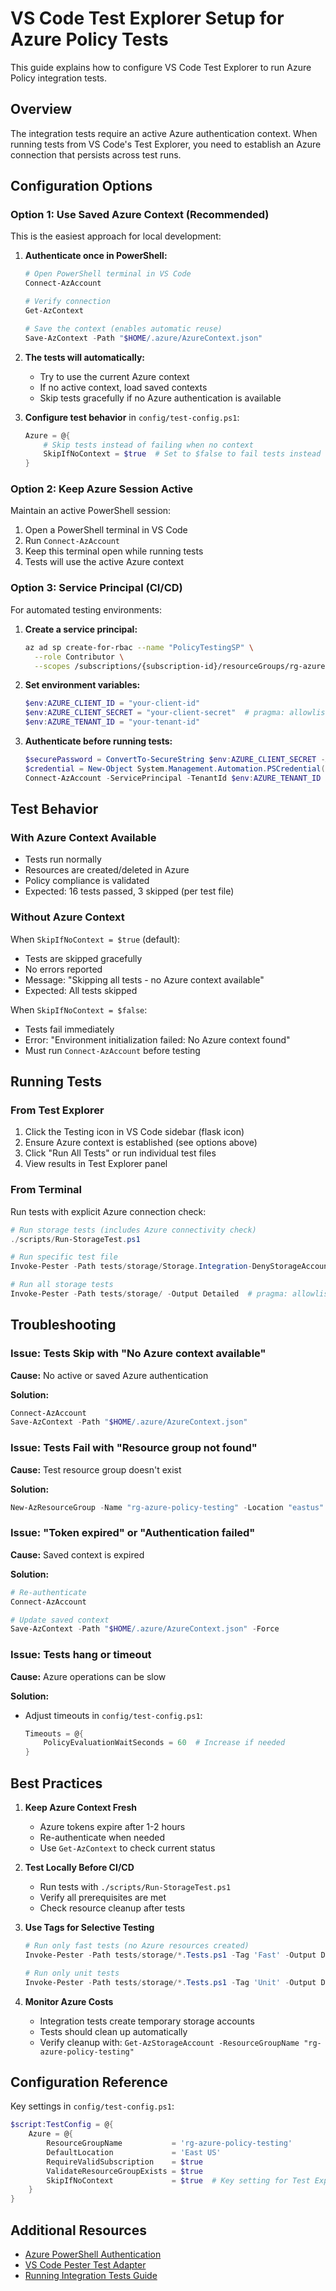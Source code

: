 # VS Code Test Explorer Setup for Azure Policy Tests

This guide explains how to configure VS Code Test Explorer to run Azure Policy integration tests.

## Overview

The integration tests require an active Azure authentication context. When running tests from VS Code's Test Explorer, you need to establish an Azure connection that persists across test runs.

## Configuration Options

### Option 1: Use Saved Azure Context (Recommended)

This is the easiest approach for local development:

1. **Authenticate once in PowerShell:**

   ```powershell
   # Open PowerShell terminal in VS Code
   Connect-AzAccount

   # Verify connection
   Get-AzContext

   # Save the context (enables automatic reuse)
   Save-AzContext -Path "$HOME/.azure/AzureContext.json"
   ```

2. **The tests will automatically:**
   - Try to use the current Azure context
   - If no active context, load saved contexts
   - Skip tests gracefully if no Azure authentication is available

3. **Configure test behavior** in `config/test-config.ps1`:

   ```powershell
   Azure = @{
       # Skip tests instead of failing when no context
       SkipIfNoContext = $true  # Set to $false to fail tests instead
   }
   ```

### Option 2: Keep Azure Session Active

Maintain an active PowerShell session:

1. Open a PowerShell terminal in VS Code
2. Run `Connect-AzAccount`
3. Keep this terminal open while running tests
4. Tests will use the active Azure context

### Option 3: Service Principal (CI/CD)

For automated testing environments:

1. **Create a service principal:**

   ```bash
   az ad sp create-for-rbac --name "PolicyTestingSP" \
     --role Contributor \
     --scopes /subscriptions/{subscription-id}/resourceGroups/rg-azure-policy-testing
   ```

2. **Set environment variables:**

   ```powershell
   $env:AZURE_CLIENT_ID = "your-client-id"
   $env:AZURE_CLIENT_SECRET = "your-client-secret"  # pragma: allowlist secret
   $env:AZURE_TENANT_ID = "your-tenant-id"
   ```

3. **Authenticate before running tests:**

   ```powershell
   $securePassword = ConvertTo-SecureString $env:AZURE_CLIENT_SECRET -AsPlainText -Force  # pragma: allowlist secret
   $credential = New-Object System.Management.Automation.PSCredential($env:AZURE_CLIENT_ID, $securePassword)  # pragma: allowlist secret
   Connect-AzAccount -ServicePrincipal -TenantId $env:AZURE_TENANT_ID -Credential $credential  # pragma: allowlist secret
   ```

## Test Behavior

### With Azure Context Available

- Tests run normally
- Resources are created/deleted in Azure
- Policy compliance is validated
- Expected: 16 tests passed, 3 skipped (per test file)

### Without Azure Context

When `SkipIfNoContext = $true` (default):

- Tests are skipped gracefully
- No errors reported
- Message: "Skipping all tests - no Azure context available"
- Expected: All tests skipped

When `SkipIfNoContext = $false`:

- Tests fail immediately
- Error: "Environment initialization failed: No Azure context found"
- Must run `Connect-AzAccount` before testing

## Running Tests

### From Test Explorer

1. Click the Testing icon in VS Code sidebar (flask icon)
2. Ensure Azure context is established (see options above)
3. Click "Run All Tests" or run individual test files
4. View results in Test Explorer panel

### From Terminal

Run tests with explicit Azure connection check:

```powershell
# Run storage tests (includes Azure connectivity check)
./scripts/Run-StorageTest.ps1

# Run specific test file
Invoke-Pester -Path tests/storage/Storage.Integration-DenyStorageAccountPublicAccess.Tests.ps1 -Output Detailed  # pragma: allowlist secret

# Run all storage tests
Invoke-Pester -Path tests/storage/ -Output Detailed  # pragma: allowlist secret
```

## Troubleshooting

### Issue: Tests Skip with "No Azure context available"

**Cause:** No active or saved Azure authentication

**Solution:**

```powershell
Connect-AzAccount
Save-AzContext -Path "$HOME/.azure/AzureContext.json"
```

### Issue: Tests Fail with "Resource group not found"

**Cause:** Test resource group doesn't exist

**Solution:**

```powershell
New-AzResourceGroup -Name "rg-azure-policy-testing" -Location "eastus"
```

### Issue: "Token expired" or "Authentication failed"

**Cause:** Saved context is expired

**Solution:**

```powershell
# Re-authenticate
Connect-AzAccount

# Update saved context
Save-AzContext -Path "$HOME/.azure/AzureContext.json" -Force
```

### Issue: Tests hang or timeout

**Cause:** Azure operations can be slow

**Solution:**

- Adjust timeouts in `config/test-config.ps1`:

  ```powershell
  Timeouts = @{
      PolicyEvaluationWaitSeconds = 60  # Increase if needed
  }
  ```

## Best Practices

1. **Keep Azure Context Fresh**
   - Azure tokens expire after 1-2 hours
   - Re-authenticate when needed
   - Use `Get-AzContext` to check current status

2. **Test Locally Before CI/CD**
   - Run tests with `./scripts/Run-StorageTest.ps1`
   - Verify all prerequisites are met
   - Check resource cleanup after tests

3. **Use Tags for Selective Testing**

   ```powershell
   # Run only fast tests (no Azure resources created)
   Invoke-Pester -Path tests/storage/*.Tests.ps1 -Tag 'Fast' -Output Detailed  # pragma: allowlist secret

   # Run only unit tests
   Invoke-Pester -Path tests/storage/*.Tests.ps1 -Tag 'Unit' -Output Detailed  # pragma: allowlist secret
   ```

4. **Monitor Azure Costs**
   - Integration tests create temporary storage accounts
   - Tests should clean up automatically
   - Verify cleanup with: `Get-AzStorageAccount -ResourceGroupName "rg-azure-policy-testing"`

## Configuration Reference

Key settings in `config/test-config.ps1`:

```powershell
$script:TestConfig = @{
    Azure = @{
        ResourceGroupName           = 'rg-azure-policy-testing'
        DefaultLocation             = 'East US'
        RequireValidSubscription    = $true
        ValidateResourceGroupExists = $true
        SkipIfNoContext             = $true  # Key setting for Test Explorer
    }
}
```

## Additional Resources

- [Azure PowerShell Authentication](https://docs.microsoft.com/powershell/azure/authenticate-azureps)
- [VS Code Pester Test Adapter](https://marketplace.visualstudio.com/items?itemName=pspester.pester-test)
- [Running Integration Tests Guide](./Running-Integration-Tests.md)
